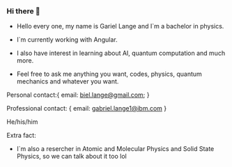 ### Hi there 👋 
- Hello every one, my name is Gariel Lange and I`m a bachelor in physics. 

- I`m currently working with Angular. 

- I also have interest in learning about AI, quantum computation and much more. 

- Feel free to ask me anything you want, codes, physics, quantum mechanics and whatever you want.

Personal contact:{
                  email: biel.lange@gmail.com;
                 }
                 
Professional contact: {
                        email: gabriel.lange1@ibm.com
                        }

He/his/him

Extra fact:
- I`m also a resercher in Atomic and Molecular Physics and Solid State Physics, so we can talk about it too lol

<!--
**bieldias52/bieldias52** is a ✨ _special_ ✨ repository because its `README.md` (this file) appears on your GitHub profile.

Here are some ideas to get you started:


- Hello every one, my name is Gariel Lange and I`m a undergraduate student in physics. 

- I am changing my area to IT due to some personal reasons, but to be honest I realy like this area hahaha

- I`currently working/learning in react-native develop using js. 

- I also have interest in learning about AI, quantum computation and much more. 

- Fell free to ask me anything you want, codes, physics, quantum mechanics and whatever you want.

My contats are:{
                 email: biel.lange@gmail.com
                 phone: +55 (61) 99947-2625
                }
                 

He/his/him

Extra fact:
- I`m also a resercher in Atomic and Molecular Physics and Solid State Physics, so we can talk about it too kk

>
